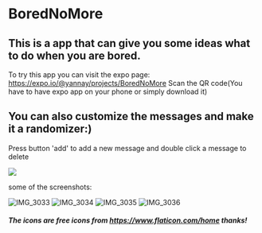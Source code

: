 # BoredNoMore
## This is a app that can give you some ideas what to do when you are bored.
To try this app you can visit the expo page: https://expo.io/@yannay/projects/BoredNoMore
Scan the QR code(You have to have expo app on your phone or simply download it)
## You can also customize the messages and make it a randomizer:)
Press button 'add' to add a new message and 
double click a message to delete




![](https://media.giphy.com/media/CsSM3PIdlOVNXmnI08/giphy.gif)

some of the screenshots:

![IMG_3033](https://user-images.githubusercontent.com/50338661/96978822-10812280-151f-11eb-932e-f41460c52518.PNG)
![IMG_3034](https://user-images.githubusercontent.com/50338661/96978821-10812280-151f-11eb-9ca3-fa655733ff6c.PNG)
![IMG_3035](https://user-images.githubusercontent.com/50338661/96978819-0fe88c00-151f-11eb-8d74-92a95fdfe847.PNG)
![IMG_3036](https://user-images.githubusercontent.com/50338661/96978801-0bbc6e80-151f-11eb-830d-d0b26f91120c.PNG)


##### The icons are free icons from https://www.flaticon.com/home thanks!
